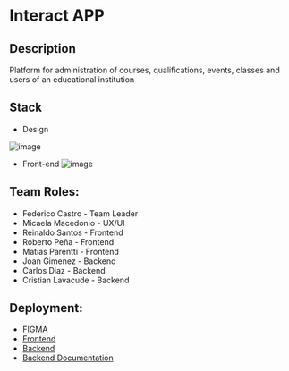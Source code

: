 # Interact APP

## Description
Platform for administration of courses, qualifications, events, classes and users of an educational institution

## Stack

- Design

![image](https://img.shields.io/badge/Figma-F24E1E?style=for-the-badge&logo=figma&logoColor=white)

- Front-end
![image](https://img.shields.io/badge/MongoDB-4EA94B?style=for-the-badge&logo=mongodb&logoColor=white)




## Team Roles:

- Federico Castro - Team Leader
- Micaela Macedonio - UX/UI
- Reinaldo Santos - Frontend
- Roberto Peña - Frontend
- Matias Parentti - Frontend
- Joan Gimenez - Backend
- Carlos Diaz - Backend
- Cristian Lavacude - Backend

## Deployment:

- [FIGMA](https://www.figma.com/file/PoWRi5mAXemUbeNwpsuuut/INTERACT?node-id=0%3A1)
- [Frontend](https://nocountry-c5-t31.herokuapp.com/)
- [Backend](https://nocountry-c5-t31.herokuapp.com/api/v1)
- [Backend Documentation](https://documenter.getpostman.com/view/18494581/Uz5NhsiG)

